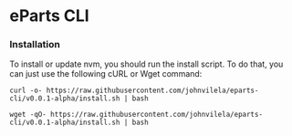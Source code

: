 # eParts CLI

### Installation

To install or update nvm, you should run the install script. To do that, you can just use the following cURL or Wget command:

```
curl -o- https://raw.githubusercontent.com/johnvilela/eparts-cli/v0.0.1-alpha/install.sh | bash
```

```
wget -qO- https://raw.githubusercontent.com/johnvilela/eparts-cli/v0.0.1-alpha/install.sh | bash
```

